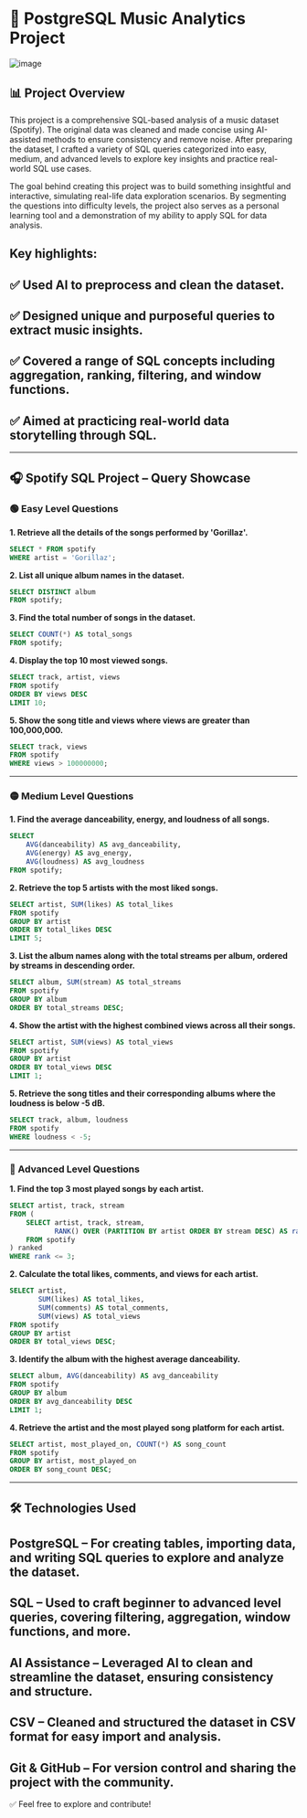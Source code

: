 # 🎵 PostgreSQL Music Analytics Project


![image](https://github.com/user-attachments/assets/3d3f783c-2d7b-4923-8370-8de4b190e118)


## 📊 Project Overview
This project is a comprehensive SQL-based analysis of a music dataset (Spotify). The original data was cleaned and made concise using AI-assisted methods to ensure consistency and remove noise. After preparing the dataset, I crafted a variety of SQL queries categorized into easy, medium, and advanced levels to explore key insights and practice real-world SQL use cases.

The goal behind creating this project was to build something insightful and interactive, simulating real-life data exploration scenarios. By segmenting the questions into difficulty levels, the project also serves as a personal learning tool and a demonstration of my ability to apply SQL for data analysis.

## Key highlights:

## ✅ Used AI to preprocess and clean the dataset.

## ✅ Designed unique and purposeful queries to extract music insights.

## ✅ Covered a range of SQL concepts including aggregation, ranking, filtering, and window functions.

## ✅ Aimed at practicing real-world data storytelling through SQL.
---

## 🎧 Spotify SQL Project – Query Showcase

### 🟢 Easy Level Questions

**1. Retrieve all the details of the songs performed by 'Gorillaz'.**
```sql
SELECT * FROM spotify 
WHERE artist = 'Gorillaz';
```

**2. List all unique album names in the dataset.**
```sql
SELECT DISTINCT album 
FROM spotify;
```

**3. Find the total number of songs in the dataset.**
```sql
SELECT COUNT(*) AS total_songs 
FROM spotify;
```

**4. Display the top 10 most viewed songs.**
```sql
SELECT track, artist, views
FROM spotify
ORDER BY views DESC
LIMIT 10;
```

**5. Show the song title and views where views are greater than 100,000,000.**
```sql
SELECT track, views
FROM spotify 
WHERE views > 100000000;
```

---

### 🟡 Medium Level Questions

**1. Find the average danceability, energy, and loudness of all songs.**
```sql
SELECT 
    AVG(danceability) AS avg_danceability, 
    AVG(energy) AS avg_energy, 
    AVG(loudness) AS avg_loudness
FROM spotify;
```

**2. Retrieve the top 5 artists with the most liked songs.**
```sql
SELECT artist, SUM(likes) AS total_likes
FROM spotify
GROUP BY artist
ORDER BY total_likes DESC
LIMIT 5;
```

**3. List the album names along with the total streams per album, ordered by streams in descending order.**
```sql
SELECT album, SUM(stream) AS total_streams
FROM spotify
GROUP BY album
ORDER BY total_streams DESC;
```

**4. Show the artist with the highest combined views across all their songs.**
```sql
SELECT artist, SUM(views) AS total_views
FROM spotify
GROUP BY artist
ORDER BY total_views DESC
LIMIT 1;
```

**5. Retrieve the song titles and their corresponding albums where the loudness is below -5 dB.**
```sql
SELECT track, album, loudness
FROM spotify
WHERE loudness < -5;
```

---

### 🔴 Advanced Level Questions

**1. Find the top 3 most played songs by each artist.**
```sql
SELECT artist, track, stream
FROM (
    SELECT artist, track, stream,
           RANK() OVER (PARTITION BY artist ORDER BY stream DESC) AS rank
    FROM spotify
) ranked
WHERE rank <= 3;
```

**2. Calculate the total likes, comments, and views for each artist.**
```sql
SELECT artist, 
       SUM(likes) AS total_likes, 
       SUM(comments) AS total_comments, 
       SUM(views) AS total_views
FROM spotify
GROUP BY artist
ORDER BY total_views DESC;
```

**3. Identify the album with the highest average danceability.**
```sql
SELECT album, AVG(danceability) AS avg_danceability
FROM spotify
GROUP BY album
ORDER BY avg_danceability DESC
LIMIT 1;
```

**4. Retrieve the artist and the most played song platform for each artist.**
```sql
SELECT artist, most_played_on, COUNT(*) AS song_count
FROM spotify
GROUP BY artist, most_played_on
ORDER BY song_count DESC;
```

---

## 🛠️ Technologies Used
## PostgreSQL – For creating tables, importing data, and writing SQL queries to explore and analyze the dataset.

## SQL – Used to craft beginner to advanced level queries, covering filtering, aggregation, window functions, and more.

## AI Assistance – Leveraged AI to clean and streamline the dataset, ensuring consistency and structure.

## CSV – Cleaned and structured the dataset in CSV format for easy import and analysis.

## Git & GitHub – For version control and sharing the project with the community.

✅ Feel free to explore and contribute!

